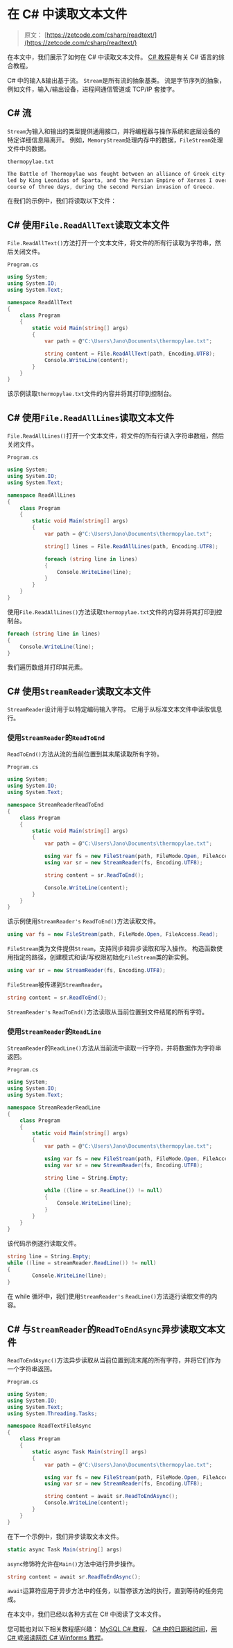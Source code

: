 # 在 C# 中读取文本文件

> 原文： [https://zetcode.com/csharp/readtext/](https://zetcode.com/csharp/readtext/)

在本文中，我们展示了如何在 C# 中读取文本文件。 [C# 教程](http://zetcode.com/lang/csharp/)是有关 C# 语言的综合教程。

C# 中的输入&输出基于流。 `Stream`是所有流的抽象基类。 流是字节序列的抽象，例如文件，输入/输出设备，进程间通信管道或 TCP/IP 套接字。

## C# 流

`Stream`为输入和输出的类型提供通用接口，并将编程器与操作系统和底层设备的特定详细信息隔离开。 例如，`MemoryStream`处理内存中的数据，`FileStream`处理文件中的数据。

`thermopylae.txt`

```cs
The Battle of Thermopylae was fought between an alliance of Greek city-states, 
led by King Leonidas of Sparta, and the Persian Empire of Xerxes I over the 
course of three days, during the second Persian invasion of Greece. 

```

在我们的示例中，我们将读取以下文件：

## C# 使用`File.ReadAllText`读取文本文件

`File.ReadAllText()`方法打开一个文本文件，将文件的所有行读取为字符串，然后关闭文件。

`Program.cs`

```cs
using System;
using System.IO;
using System.Text;

namespace ReadAllText
{
    class Program
    {
        static void Main(string[] args)
        {
            var path = @"C:\Users\Jano\Documents\thermopylae.txt";

            string content = File.ReadAllText(path, Encoding.UTF8);
            Console.WriteLine(content);
        }
    }
}

```

该示例读取`thermopylae.txt`文件的内容并将其打印到控制台。

## C# 使用`File.ReadAllLines`读取文本文件

`File.ReadAllLines()`打开一个文本文件，将文件的所有行读入字符串数组，然后关闭文件。

`Program.cs`

```cs
using System;
using System.IO;
using System.Text;

namespace ReadAllLines
{
    class Program
    {
        static void Main(string[] args)
        {
            var path = @"C:\Users\Jano\Documents\thermopylae.txt";

            string[] lines = File.ReadAllLines(path, Encoding.UTF8);

            foreach (string line in lines)
            {
                Console.WriteLine(line);
            }
        }
    }
}

```

使用`File.ReadAllLines()`方法读取`thermopylae.txt`文件的内容并将其打印到控制台。

```cs
foreach (string line in lines) 
{
    Console.WriteLine(line);
}

```

我们遍历数组并打印其元素。

## C# 使用`StreamReader`读取文本文件

`StreamReader`设计用于以特定编码输入字符。 它用于从标准文本文件中读取信息行。

### 使用`StreamReader`的`ReadToEnd`

`ReadToEnd()`方法从流的当前位置到其末尾读取所有字符。

`Program.cs`

```cs
using System;
using System.IO;
using System.Text;

namespace StreamReaderReadToEnd
{
    class Program
    {
        static void Main(string[] args)
        {
            var path = @"C:\Users\Jano\Documents\thermopylae.txt";

            using var fs = new FileStream(path, FileMode.Open, FileAccess.Read);
            using var sr = new StreamReader(fs, Encoding.UTF8);

            string content = sr.ReadToEnd();

            Console.WriteLine(content);
        }
    }
}

```

该示例使用`StreamReader's` `ReadToEnd()`方法读取文件。

```cs
using var fs = new FileStream(path, FileMode.Open, FileAccess.Read);

```

`FileStream`类为文件提供`Stream`，支持同步和异步读取和写入操作。 构造函数使用指定的路径，创建模式和读/写权限初始化`FileStream`类的新实例。

```cs
using var sr = new StreamReader(fs, Encoding.UTF8);

```

`FileStream`被传递到`StreamReader`。

```cs
string content = sr.ReadToEnd();

```

`StreamReader's` `ReadToEnd()`方法读取从当前位置到文件结尾的所有字符。

### 使用`StreamReader`的`ReadLine`

`StreamReader`的`ReadLine()`方法从当前流中读取一行字符，并将数据作为字符串返回。

`Program.cs`

```cs
using System;
using System.IO;
using System.Text;

namespace StreamReaderReadLine
{
    class Program
    {
        static void Main(string[] args)
        {
            var path = @"C:\Users\Jano\Documents\thermopylae.txt";

            using var fs = new FileStream(path, FileMode.Open, FileAccess.Read);
            using var sr = new StreamReader(fs, Encoding.UTF8);

            string line = String.Empty;

            while ((line = sr.ReadLine()) != null)
            {
                Console.WriteLine(line);
            }
        }
    }
}

```

该代码示例逐行读取文件。

```cs
string line = String.Empty;
while ((line = streamReader.ReadLine()) != null)
{
        Console.WriteLine(line);
}

```

在 while 循环中，我们使用`StreamReader's` `ReadLine()`方法逐行读取文件的内容。

## C# 与`StreamReader`的`ReadToEndAsync`异步读取文本文件

`ReadToEndAsync()`方法异步读取从当前位置到流末尾的所有字符，并将它们作为一个字符串返回。

`Program.cs`

```cs
using System;
using System.IO;
using System.Text;
using System.Threading.Tasks;

namespace ReadTextFileAsync
{
    class Program
    {
        static async Task Main(string[] args)
        {
            var path = @"C:\Users\Jano\Documents\thermopylae.txt";

            using var fs = new FileStream(path, FileMode.Open, FileAccess.Read);
            using var sr = new StreamReader(fs, Encoding.UTF8);

            string content = await sr.ReadToEndAsync();
            Console.WriteLine(content);
        }
    }
}

```

在下一个示例中，我们异步读取文本文件。

```cs
static async Task Main(string[] args)

```

`async`修饰符允许在`Main()`方法中进行异步操作。

```cs
string content = await sr.ReadToEndAsync();

```

`await`运算符应用于异步方法中的任务，以暂停该方法的执行，直到等待的任务完成。

在本文中，我们已经以各种方式在 C# 中阅读了文本文件。

您可能也对以下相关教程感兴趣： [MySQL C# 教程](/db/mysqlcsharptutorial/)， [C# 中的日期和时间](/articles/csharpdatetime/)，[用 C# ](/csharp/readwebpage/)或[阅读网页 C# Winforms 教程](/gui/csharpwinforms/)。